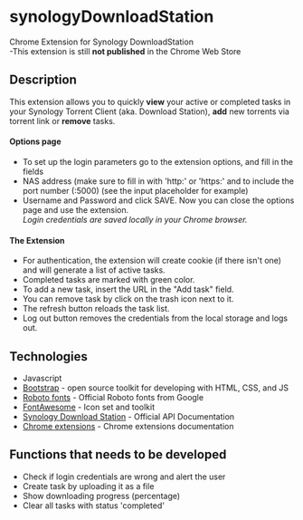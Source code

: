 # synologyDownloadStation

Chrome Extension for Synology DownloadStation  
-This extension is still **not published** in the Chrome Web Store

## Description

This extension allows you to quickly **view** your active or completed tasks in your Synology Torrent Client (aka. Download Station), **add** new torrents via torrent link or **remove** tasks.
#### Options page
* To set up the login parameters go to the extension options, and fill in the fields  
* NAS address (make sure to fill in with 'http:' or 'https:' and to include the port number (:5000) (see the input placeholder for example)  
* Username and Password and click SAVE. Now you can close the options page and use the extension.  
_Login credentials are saved locally in your Chrome browser._

#### The Extension
* For authentication, the extension will create cookie (if there isn't one) and will generate a list of active tasks.
* Completed tasks are marked with green color.
* To add a new task, insert the URL in the "Add task" field.
* You can remove task by click on the trash icon next to it.
* The refresh button reloads the task list.
* Log out button removes the credentials from the local storage and logs out.

## Technologies

* Javascript
* [Bootstrap](https://getbootstrap.com/) - open source toolkit for developing with HTML, CSS, and JS
* [Roboto fonts](https://fonts.google.com/specimen/Roboto) - Official Roboto fonts from Google
* [FontAwesome](https://fontawesome.com/) - Icon set and toolkit
* [Synology Download Station](https://global.download.synology.com/download/Document/Software/DeveloperGuide/Package/DownloadStation/All/enu/Synology_Download_Station_Web_API.pdf) - Official API Documentation
* [Chrome extensions](https://developer.chrome.com/extensions) - Chrome extensions documentation

## Functions that needs to be developed
* Check if login credentials are wrong and alert the user
* Create task by uploading it as a file
* Show downloading progress (percentage)
* Clear all tasks with status 'completed'
